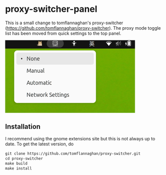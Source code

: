 proxy-switcher-panel
==============

This is a small change to tomflannaghan's proxy-switcher (https://github.com/tomflannaghan/proxy-switcher). The proxy mode toggle list has been moved from quick settings to the top panel.

![Screenshot](screenshot.png)

## Installation

I recommend using the gnome extensions site but this is not always up to date. To get the latest version, do

    git clone https://github.com/tomflannaghan/proxy-switcher.git
    cd proxy-switcher
    make build
    make install
